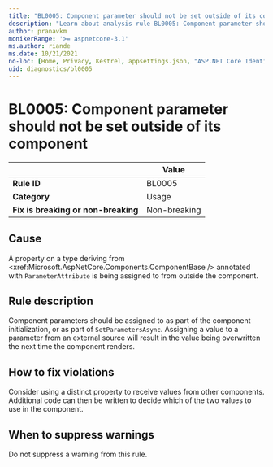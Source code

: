 ```yaml
---
title: "BL0005: Component parameter should not be set outside of its component"
description: "Learn about analysis rule BL0005: Component parameter should not be set outside of its component"
author: pranavkm
monikerRange: '>= aspnetcore-3.1'
ms.author: riande
ms.date: 10/21/2021
no-loc: [Home, Privacy, Kestrel, appsettings.json, "ASP.NET Core Identity", cookie, Cookie, Blazor, "Blazor Server", "Blazor WebAssembly", "Identity", "Let's Encrypt", Razor, SignalR]
uid: diagnostics/bl0005
---
```

# BL0005: Component parameter should not be set outside of its component

| | Value |
|-|-|
| **Rule ID** |BL0005|
| **Category** |Usage|
| **Fix is breaking or non-breaking** |Non-breaking|

## Cause

A property on a type deriving from <xref:Microsoft.AspNetCore.Components.ComponentBase /> annotated with `ParameterAttribute` is being assigned to from outside the component.

## Rule description

Component parameters should be assigned to as part of the component initialization, or as part of `SetParametersAsync`. Assigning a value to a parameter from an external source will result in the value being overwritten
the next time the component renders.

## How to fix violations

Consider using a distinct property to receive values from other components. Additional code can then be written to decide which of the two values to use in the component.

## When to suppress warnings

Do not suppress a warning from this rule.
